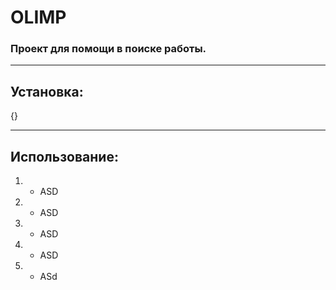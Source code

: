 # OLIMP
### Проект для помощи в поиске работы.

---
## Установка:
{}

---
## Использование:
1. - ASD
2. - ASD
3. - ASD
4. - ASD
5. - ASd
